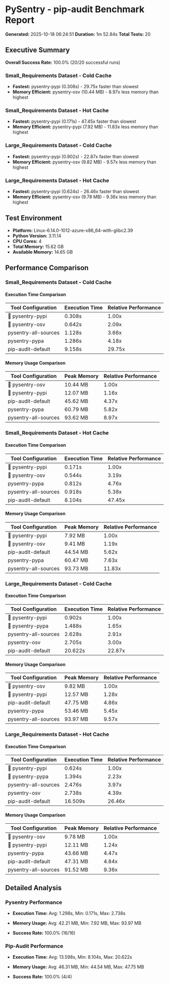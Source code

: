 # PySentry - pip-audit Benchmark Report

**Generated:** 2025-10-18 06:24:51
**Duration:** 1m 52.84s
**Total Tests:** 20

## Executive Summary

**Overall Success Rate:** 100.0% (20/20 successful runs)

### Small_Requirements Dataset - Cold Cache
- **Fastest:** pysentry-pypi (0.308s) - 29.75x faster than slowest
- **Memory Efficient:** pysentry-osv (10.44 MB) - 8.97x less memory than highest

### Small_Requirements Dataset - Hot Cache
- **Fastest:** pysentry-pypi (0.171s) - 47.45x faster than slowest
- **Memory Efficient:** pysentry-pypi (7.92 MB) - 11.83x less memory than highest

### Large_Requirements Dataset - Cold Cache
- **Fastest:** pysentry-pypi (0.902s) - 22.87x faster than slowest
- **Memory Efficient:** pysentry-osv (9.82 MB) - 9.57x less memory than highest

### Large_Requirements Dataset - Hot Cache
- **Fastest:** pysentry-pypi (0.624s) - 26.46x faster than slowest
- **Memory Efficient:** pysentry-osv (9.78 MB) - 9.36x less memory than highest

## Test Environment

- **Platform:** Linux-6.14.0-1012-azure-x86_64-with-glibc2.39
- **Python Version:** 3.11.14
- **CPU Cores:** 4
- **Total Memory:** 15.62 GB
- **Available Memory:** 14.65 GB

## Performance Comparison

### Small_Requirements Dataset - Cold Cache

#### Execution Time Comparison

| Tool Configuration | Execution Time | Relative Performance |
|---------------------|---------------------|---------------------|
| 🥇 pysentry-pypi | 0.308s | 1.00x |
| 🥈 pysentry-osv | 0.642s | 2.09x |
|  pysentry-all-sources | 1.128s | 3.66x |
|  pysentry-pypa | 1.286s | 4.18x |
|  pip-audit-default | 9.158s | 29.75x |

#### Memory Usage Comparison

| Tool Configuration | Peak Memory | Relative Performance |
|---------------------|---------------------|---------------------|
| 🥇 pysentry-osv | 10.44 MB | 1.00x |
| 🥈 pysentry-pypi | 12.07 MB | 1.16x |
|  pip-audit-default | 45.62 MB | 4.37x |
|  pysentry-pypa | 60.79 MB | 5.82x |
|  pysentry-all-sources | 93.62 MB | 8.97x |

### Small_Requirements Dataset - Hot Cache

#### Execution Time Comparison

| Tool Configuration | Execution Time | Relative Performance |
|---------------------|---------------------|---------------------|
| 🥇 pysentry-pypi | 0.171s | 1.00x |
| 🥈 pysentry-osv | 0.544s | 3.19x |
|  pysentry-pypa | 0.812s | 4.76x |
|  pysentry-all-sources | 0.918s | 5.38x |
|  pip-audit-default | 8.104s | 47.45x |

#### Memory Usage Comparison

| Tool Configuration | Peak Memory | Relative Performance |
|---------------------|---------------------|---------------------|
| 🥇 pysentry-pypi | 7.92 MB | 1.00x |
| 🥈 pysentry-osv | 9.41 MB | 1.19x |
|  pip-audit-default | 44.54 MB | 5.62x |
|  pysentry-pypa | 60.47 MB | 7.63x |
|  pysentry-all-sources | 93.73 MB | 11.83x |

### Large_Requirements Dataset - Cold Cache

#### Execution Time Comparison

| Tool Configuration | Execution Time | Relative Performance |
|---------------------|---------------------|---------------------|
| 🥇 pysentry-pypi | 0.902s | 1.00x |
| 🥈 pysentry-pypa | 1.488s | 1.65x |
|  pysentry-all-sources | 2.628s | 2.91x |
|  pysentry-osv | 2.705s | 3.00x |
|  pip-audit-default | 20.622s | 22.87x |

#### Memory Usage Comparison

| Tool Configuration | Peak Memory | Relative Performance |
|---------------------|---------------------|---------------------|
| 🥇 pysentry-osv | 9.82 MB | 1.00x |
| 🥈 pysentry-pypi | 12.57 MB | 1.28x |
|  pip-audit-default | 47.75 MB | 4.86x |
|  pysentry-pypa | 53.46 MB | 5.45x |
|  pysentry-all-sources | 93.97 MB | 9.57x |

### Large_Requirements Dataset - Hot Cache

#### Execution Time Comparison

| Tool Configuration | Execution Time | Relative Performance |
|---------------------|---------------------|---------------------|
| 🥇 pysentry-pypi | 0.624s | 1.00x |
| 🥈 pysentry-pypa | 1.394s | 2.23x |
|  pysentry-all-sources | 2.476s | 3.97x |
|  pysentry-osv | 2.738s | 4.39x |
|  pip-audit-default | 16.509s | 26.46x |

#### Memory Usage Comparison

| Tool Configuration | Peak Memory | Relative Performance |
|---------------------|---------------------|---------------------|
| 🥇 pysentry-osv | 9.78 MB | 1.00x |
| 🥈 pysentry-pypi | 12.11 MB | 1.24x |
|  pysentry-pypa | 43.66 MB | 4.47x |
|  pip-audit-default | 47.31 MB | 4.84x |
|  pysentry-all-sources | 91.52 MB | 9.36x |

## Detailed Analysis

### Pysentry Performance

- **Execution Time:** Avg: 1.298s, Min: 0.171s, Max: 2.738s

- **Memory Usage:** Avg: 42.21 MB, Min: 7.92 MB, Max: 93.97 MB

- **Success Rate:** 100.0% (16/16)

### Pip-Audit Performance

- **Execution Time:** Avg: 13.598s, Min: 8.104s, Max: 20.622s

- **Memory Usage:** Avg: 46.31 MB, Min: 44.54 MB, Max: 47.75 MB

- **Success Rate:** 100.0% (4/4)